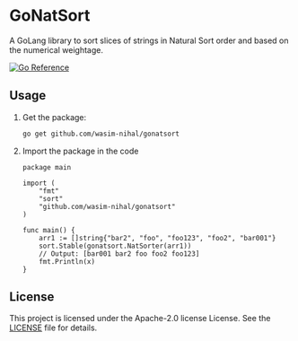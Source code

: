 # GoNatSort 
A GoLang library to sort slices of strings in Natural Sort order and based on the numerical weightage.

[![Go
Reference](https://pkg.go.dev/badge/github.com/wasim-nihal/gonatsort.svg)](https://pkg.go.dev/github.com/wasim-nihal/gonatsort)

## Usage

1. Get the package:

    ```bash
    go get github.com/wasim-nihal/gonatsort
    ```

2. Import the package in the code

    ```
    package main
    
    import (
    	"fmt"
    	"sort"
    	"github.com/wasim-nihal/gonatsort"
    )
    
    func main() {
    	arr1 := []string{"bar2", "foo", "foo123", "foo2", "bar001"}
    	sort.Stable(gonatsort.NatSorter(arr1))
    	// Output: [bar001 bar2 foo foo2 foo123]
    	fmt.Println(x)
    }
    ```
    
## License
This project is licensed under the Apache-2.0 license License. See the [LICENSE](https://github.com/wasim-nihal/gonatsort/blob/main/LICENSE) file for details.
